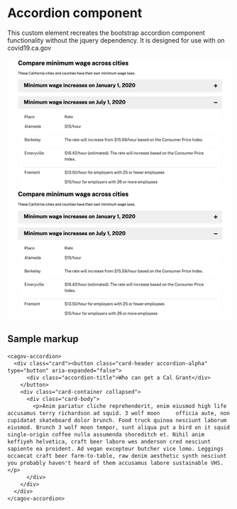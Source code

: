 # Accordion component

This custom element recreates the bootstrap accordion component functionality without the jquery dependency. It is designed for use with on covid19.ca.gov

<img src="https://raw.githubusercontent.com/cagov/Alpha/master/components/accordion/accordion.png" />

<img src="https://raw.githubusercontent.com/cagov/Alpha/master/components/accordion/accordion.png" />

## Sample markup

```
<cagov-accordion>
  <div class="card"><button class="card-header accordion-alpha" type="button" aria-expanded="false">
      <div class="accordion-title">Who can get a Cal Grant</div>
    </button>
    <div class="card-container collapsed">
      <div class="card-body">
        <p>Anim pariatur cliche reprehenderit, enim eiusmod high life accusamus terry richardson ad squid. 3 wolf moon     officia aute, non cupidatat skateboard dolor brunch. Food truck quinoa nesciunt laborum eiusmod. Brunch 3 wolf moon tempor, sunt aliqua put a bird on it squid single-origin coffee nulla assumenda shoreditch et. Nihil anim keffiyeh helvetica, craft beer labore wes anderson cred nesciunt sapiente ea proident. Ad vegan excepteur butcher vice lomo. Leggings occaecat craft beer farm-to-table, raw denim aesthetic synth nesciunt you probably haven't heard of them accusamus labore sustainable VHS.</p>
      </div>
    </div>
  </div>
</cagov-accordion>
```